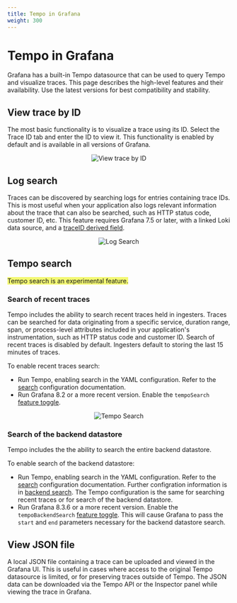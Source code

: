 ```yaml
---
title: Tempo in Grafana
weight: 300
---
```


# Tempo in Grafana

Grafana has a built-in Tempo datasource that can be used to query Tempo and visualize traces.  This page describes the high-level features and their availability.  Use the latest versions for best compatibility and stability.

## View trace by ID
The most basic functionality is to visualize a trace using its ID.  Select the Trace ID tab and enter the ID to view it. This functionality is enabled by default and is available in all versions of Grafana.
<p align="center"><img src="../grafana-query.png" alt="View trace by ID"></p>

## Log search
Traces can be discovered by searching logs for entries containing trace IDs.  This is most useful when your application also logs relevant information about the trace that can also be searched, such as HTTP status code, customer ID, etc.  This feature requires Grafana 7.5 or later, with a linked Loki data source, and a [traceID derived field](https://grafana.com/docs/grafana/latest/datasources/loki/#derived-fields).

<p align="center"><img src="../log-search.png" alt="Log Search"></p>


## Tempo search
<span style="background-color:#f3f973;">Tempo search is an experimental feature.</span>

### Search of recent traces

Tempo includes the ability to search recent traces held in ingesters.
Traces can be searched for data originating from a specific service,
duration range, span, or process-level attributes included in your application's instrumentation, such as HTTP status code and customer ID.
Search of recent traces is disabled by default.
Ingesters default to storing the last 15 minutes of traces.

To enable recent traces search:
-  Run Tempo, enabling search in the YAML configuration.
Refer to the [search](../../configuration#search) configuration documentation.
-  Run Grafana 8.2 or a more recent version. Enable the `tempoSearch` [feature toggle](https://github.com/grafana/tempo/blob/main/example/docker-compose/tempo-search/grafana.ini).

<p align="center"><img src="../tempo-search.png" alt="Tempo Search"></p>

### Search of the backend datastore

Tempo includes the the ability to search the entire backend datastore.

To enable search of the backend datastore:
-  Run Tempo, enabling search in the YAML configuration.
Refer to the [search](../../configuration#search) configuration documentation.
Further configration information is in [backend search](../../operations/backend_search).
The Tempo configuration is the same for searching recent traces or
for search of the backend datastore. 
-  Run Grafana 8.3.6 or a more recent version. Enable the `tempoBackendSearch` [feature toggle](https://github.com/grafana/tempo/blob/main/example/docker-compose/tempo-search/grafana.ini). This will cause Grafana to pass the `start` and `end` parameters necessary for the backend datastore search.

## View JSON file
A local JSON file containing a trace can be uploaded and viewed in the Grafana UI.  This is useful in cases where access to the original Tempo datasource is limited, or for preserving traces outside of Tempo.  The JSON data can be downloaded via the Tempo API or the Inspector panel while viewing the trace in Grafana.

